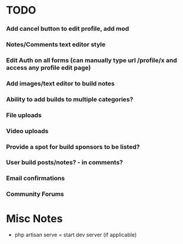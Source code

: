 # TODO

### Add cancel button to edit profile, add mod

### Notes/Comments text editor style 

### Edit Auth on all forms (can manually type url /profile/x and access any profile edit page)

### Add images/text editor to build notes

### Ability to add builds to multiple categories?

### File uploads

### Video uploads 

### Provide a spot for build sponsors to be listed?

### User build posts/notes? - in comments?

### Email confirmations

### Community Forums




# Misc Notes

* php artisan serve = start dev server (if applicable)
